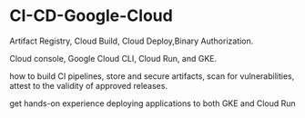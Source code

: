 # CI-CD-Google-Cloud
Artifact Registry, Cloud Build, Cloud Deploy,Binary Authorization.  

Cloud console, Google Cloud CLI, Cloud Run, and GKE. 

how to build CI pipelines, store and secure artifacts, scan for vulnerabilities, attest to the validity of approved releases. 

get hands-on experience deploying applications to both GKE and Cloud Run
